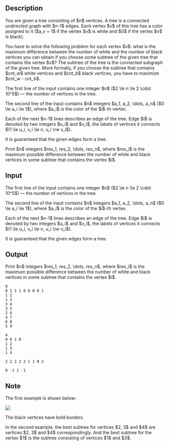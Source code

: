## Description

<div><p>You are given a tree consisting of $n$ vertices. A tree is a connected undirected graph with $n-1$ edges. Each vertex $v$ of this tree has a color assigned to it ($a_v = 1$ if the vertex $v$ is white and $0$ if the vertex $v$ is black).</p><p>You have to solve the following problem for each vertex $v$: what is the maximum difference between the number of white and the number of black vertices you can obtain if you choose some subtree of the given tree that <span class="tex-font-style-bf">contains</span> the vertex $v$? The subtree of the tree is the connected subgraph of the given tree. More formally, if you choose the subtree that contains $cnt_w$ white vertices and $cnt_b$ black vertices, you have to maximize $cnt_w - cnt_b$.</p></div><div class="input-specification"><p>The first line of the input contains one integer $n$ ($2 \le n \le 2 \cdot 10^5$) — the number of vertices in the tree.</p><p>The second line of the input contains $n$ integers $a_1, a_2, \dots, a_n$ ($0 \le a_i \le 1$), where $a_i$ is the color of the $i$-th vertex.</p><p>Each of the next $n-1$ lines describes an edge of the tree. Edge $i$ is denoted by two integers $u_i$ and $v_i$, the labels of vertices it connects $(1 \le u_i, v_i \le n, u_i \ne v_i$).</p><p>It is guaranteed that the given edges form a tree.</p></div><div class="output-specification"><p>Print $n$ integers $res_1, res_2, \dots, res_n$, where $res_i$ is the maximum possible difference between the number of white and black vertices in some subtree that contains the vertex $i$.</p></div>

## Input

<p>The first line of the input contains one integer $n$ ($2 \le n \le 2 \cdot 10^5$) — the number of vertices in the tree.</p><p>The second line of the input contains $n$ integers $a_1, a_2, \dots, a_n$ ($0 \le a_i \le 1$), where $a_i$ is the color of the $i$-th vertex.</p><p>Each of the next $n-1$ lines describes an edge of the tree. Edge $i$ is denoted by two integers $u_i$ and $v_i$, the labels of vertices it connects $(1 \le u_i, v_i \le n, u_i \ne v_i$).</p><p>It is guaranteed that the given edges form a tree.</p>

## Output

<p>Print $n$ integers $res_1, res_2, \dots, res_n$, where $res_i$ is the maximum possible difference between the number of white and black vertices in some subtree that contains the vertex $i$.</p>





```input1
9
0 1 1 1 0 0 0 0 1
1 2
1 3
3 4
3 5
2 6
4 7
6 8
5 9
```




```input2
4
0 0 1 0
1 2
1 3
1 4
```




```output1
2 2 2 2 2 1 1 0 2
```




```output2
0 -1 1 -1
```



## Note

<p>The first example is shown below:</p><p><img class="tex-graphics" src="file://FG730MbL.png" style="max-width: 100.0%;max-height: 100.0%;"></p><p>The black vertices have bold borders.</p><p>In the second example, the best subtree for vertices $2, 3$ and $4$ are vertices $2, 3$ and $4$ correspondingly. And the best subtree for the vertex $1$ is the subtree consisting of vertices $1$ and $3$.</p>
